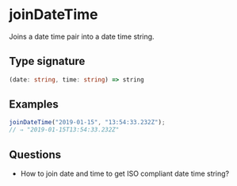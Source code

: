# joinDateTime

Joins a date time pair into a date time string.

## Type signature

<!-- prettier-ignore-start -->
```typescript
(date: string, time: string) => string
```
<!-- prettier-ignore-end -->

## Examples

<!-- prettier-ignore-start -->
```javascript
joinDateTime("2019-01-15", "13:54:33.232Z");
// ⇒ "2019-01-15T13:54:33.232Z"
```
<!-- prettier-ignore-end -->

## Questions

- How to join date and time to get ISO compliant date time string?
